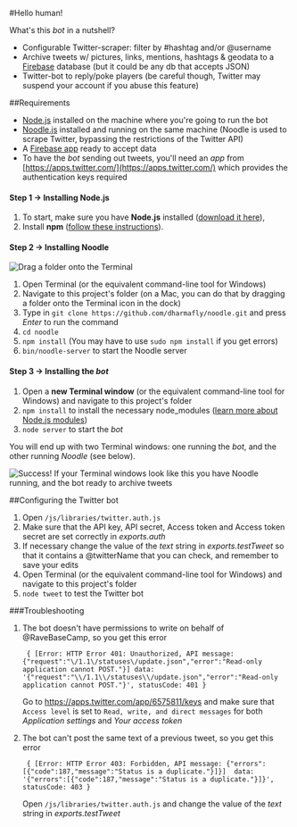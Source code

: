 #Hello human!

What's this *bot* in a nutshell? 

* Configurable Twitter-scraper: filter by #hashtag and/or @username
* Archive tweets w/ pictures, links, mentions, hashtags & geodata to a [Firebase](https://www.firebase.com/) database (but it could be any db that accepts JSON)
* Twitter-bot to reply/poke players (be careful though, Twitter may suspend your account if you abuse this feature)



##Requirements

* [Node.js](http://nodejs.org/download/) installed on the machine where you're going to run the bot
* [Noodle.js](http://noodlejs.com/#download) installed and running on the same machine (Noodle is used to scrape Twitter, bypassing the restrictions of the Twitter API)
* A [Firebase app](https://www.firebase.com/account/) ready to accept data
* To have the *bot* sending out tweets, you'll need an *app* from [https://apps.twitter.com/](https://apps.twitter.com/) which provides the authentication keys required


#### Step 1 → Installing Node.js
1. To start, make sure you have **Node.js** installed ([download it here](http://nodejs.org/download/)), 
2. Install **npm** ([follow these instructions](http://blog.nodejitsu.com/npm-cheatsheet/#Installing_npm)).

#### Step 2 → Installing Noodle

![](http://i.imgur.com/xPMuRK0.png "Drag a folder onto the Terminal")

1. Open Terminal (or the equivalent command-line tool for Windows) 
2. Navigate to this project's folder (on a Mac, you can do that by dragging a folder onto the Terminal icon in the dock)
5. Type in `git clone https://github.com/dharmafly/noodle.git` and press *Enter* to run the command
6. `cd noodle`
7. `npm install` (You may have to use `sudo npm install` if you get errors)
8. `bin/noodle-server` to start the Noodle server


#### Step 3 → Installing the *bot*
1. Open a **new Terminal window** (or the equivalent command-line tool for Windows) and navigate to this project's folder 
2. `npm install` to install the necessary node_modules ([learn more about Node.js modules](http://nodejs.org/docs/v0.4.1/api/modules.html))
5. `node server` to start the *bot*

You will end up with two Terminal windows: one running the *bot*, and the other running *Noodle* (see below).


![](http://i.imgur.com/EdAcO2c.png "Success! If your Terminal windows look like this you have Noodle running, and the bot ready to archive tweets")


##Configuring the Twitter bot

1. Open `/js/libraries/twitter.auth.js`
2. Make sure that the API key, API secret, Access token and Access token secret are set correctly in *exports.auth*
2. If necessary change the value of the *text* string in *exports.testTweet* so that it contains a @twitterName that you can check, and remember to save your edits
3. Open Terminal (or the equivalent command-line tool for Windows) and navigate to this project's folder
5. `node tweet` to test the Twitter bot

###Troubleshooting

1. The bot doesn't have permissions to write on behalf of @RaveBaseCamp, so you get this error

        { [Error: HTTP Error 401: Unauthorized, API message: {"request":"\/1.1\/statuses\/update.json","error":"Read-only application cannot POST."}] data: '{"request":"\\/1.1\\/statuses\\/update.json","error":"Read-only application cannot POST."}', statusCode: 401 } 
   
   Go to https://apps.twitter.com/app/6575811/keys and make sure that `Access level` is set to 	`Read, write, and direct messages` for both *Application settings* and *Your access token*
   
2. The bot can't post the same text of a previous tweet, so you get this error

        { [Error: HTTP Error 403: Forbidden, API message: {"errors":[{"code":187,"message":"Status is a duplicate."}]}]  data: '{"errors":[{"code":187,"message":"Status is a duplicate."}]}', statusCode: 403 }
        
   Open `/js/libraries/twitter.auth.js` and change the value of the *text* string in *exports.testTweet*
     

